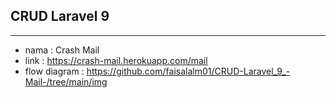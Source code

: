 ## CRUD Laravel 9

<hr>


- nama : Crash Mail
- link : https://crash-mail.herokuapp.com/mail
- flow diagram : https://github.com/faisalalm01/CRUD-Laravel_9_-Mail-/tree/main/img

